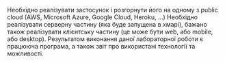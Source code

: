 Необхідно реалізувати застосунок і розгорнути його на одному з public cloud (AWS, Microsoft Azure, Google Cloud, Heroku, …) 
Необхідно реалізувати серверну частину (яка буде запущена в хмарі), бажано також реалізувати клієнтську частину (це може бути web, або mobile, або desktop). 
Результатом виконання даної лабораторної роботи є працююча програма, а також звіт про використані технології та можливості.